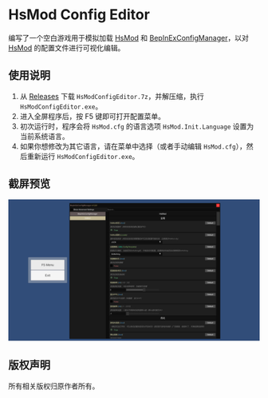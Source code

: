 # HsMod Config Editor

编写了一个空白游戏用于模拟加载 [HsMod] 和 [BepInExConfigManager]，以对 [HsMod] 的配置文件进行可视化编辑。

## 使用说明

1. 从 [Releases] 下载 `HsModConfigEditor.7z`，并解压缩，执行 `HsModConfigEditor.exe`。
2. 进入全屏程序后，按 F5 键即可打开配置菜单。
3. 初次运行时，程序会将 `HsMod.cfg` 的语言选项 `HsMod.Init.Language` 设置为当前系统语言。
4. 如果你想修改为其它语言，请在菜单中选择（或者手动编辑 `HsMod.cfg`），然后重新运行 `HsModConfigEditor.exe`。

## 截屏预览

![Preview](https://github.com/abevol/HsModConfigEditor/blob/master/Preview.png?raw=true)

## 版权声明

所有相关版权归原作者所有。

[HsMod]: https://github.com/Pik-4/HsMod
[BepInExConfigManager]: https://github.com/sinai-dev/BepInExConfigManager
[Releases]: https://github.com/abevol/HsModConfigEditor/releases
